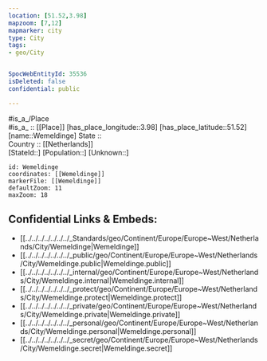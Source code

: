 ```yaml
---
location: [51.52,3.98] 
mapzoom: [7,12] 
mapmarker: city 
type: City
tags:
- geo/City


SpocWebEntityId: 35536
isDeleted: false
confidential: public

---
```

#is_a_/Place  
#is_a_ :: [[Place]] 
[has_place_longitude::3.98] 
[has_place_latitude::51.52] 
[name::Wemeldinge] 
State ::  
Country :: [[Netherlands]]  
[StateId::] 
[Population::] 
[Unknown::] 


```leaflet
id: Wemeldinge
coordinates: [[Wemeldinge]] 
markerFile: [[Wemeldinge]] 
defaultZoom: 11 
maxZoom: 18
```


## Confidential Links & Embeds: 
- [[../../../../../../../_Standards/geo/Continent/Europe/Europe~West/Netherlands/City/Wemeldinge|Wemeldinge]] 
- [[../../../../../../../_public/geo/Continent/Europe/Europe~West/Netherlands/City/Wemeldinge.public|Wemeldinge.public]] 
- [[../../../../../../../_internal/geo/Continent/Europe/Europe~West/Netherlands/City/Wemeldinge.internal|Wemeldinge.internal]] 
- [[../../../../../../../_protect/geo/Continent/Europe/Europe~West/Netherlands/City/Wemeldinge.protect|Wemeldinge.protect]] 
- [[../../../../../../../_private/geo/Continent/Europe/Europe~West/Netherlands/City/Wemeldinge.private|Wemeldinge.private]] 
- [[../../../../../../../_personal/geo/Continent/Europe/Europe~West/Netherlands/City/Wemeldinge.personal|Wemeldinge.personal]] 
- [[../../../../../../../_secret/geo/Continent/Europe/Europe~West/Netherlands/City/Wemeldinge.secret|Wemeldinge.secret]] 
